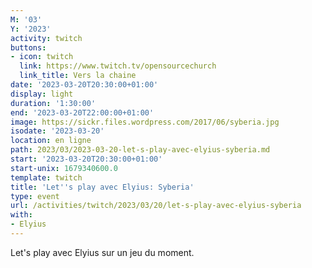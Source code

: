 ```yaml
---
M: '03'
Y: '2023'
activity: twitch
buttons:
- icon: twitch
  link: https://www.twitch.tv/opensourcechurch
  link_title: Vers la chaine
date: '2023-03-20T20:30:00+01:00'
display: light
duration: '1:30:00'
end: '2023-03-20T22:00:00+01:00'
image: https://sickr.files.wordpress.com/2017/06/syberia.jpg
isodate: '2023-03-20'
location: en ligne
path: 2023/03/2023-03-20-let-s-play-avec-elyius-syberia.md
start: '2023-03-20T20:30:00+01:00'
start-unix: 1679340600.0
template: twitch
title: 'Let''s play avec Elyius: Syberia'
type: event
url: /activities/twitch/2023/03/20/let-s-play-avec-elyius-syberia
with:
- Elyius
---
```

Let's play avec Elyius sur un jeu du moment.
